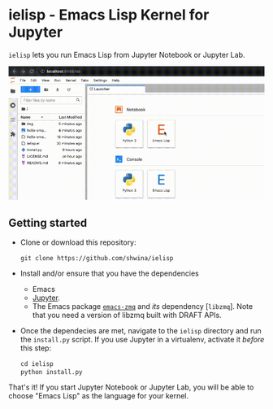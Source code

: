 # ielisp - Emacs Lisp Kernel for Jupyter

`ielisp` lets you run Emacs Lisp from Jupyter Notebook or Jupyter Lab.

![ielisp hello world](img/hello-emacs-world.gif)

## Getting started

* Clone or download this repository:

  ```
  git clone https://github.com/shwina/ielisp
  ```

* Install and/or ensure that you have the dependencies

  - Emacs
  - [Jupyter](https://github.com/jupyter/notebook).
  - The Emacs package [`emacs-zmq`](https://github.com/nnicandro/emacs-zmq)
    and _its_ dependency [`libzmq`]. Note that you need a version of libzmq
    built with DRAFT APIs.

* Once the dependecies are met, navigate to the `ielisp` directory
  and run the `install.py` script. If you use Jupyter in a virtualenv,
  activate it _before_ this step:

  ```
  cd ielisp
  python install.py
  ```

That's it! If you start Jupyter Notebook or Jupyter Lab,
you will be able to choose "Emacs Lisp" as the language for your kernel.
